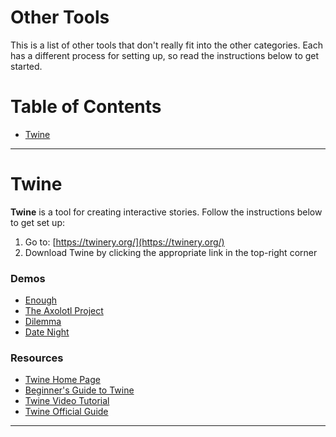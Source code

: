 # Other Tools

This is a list of other tools that don't really fit into the other categories. Each has a different process for setting up, so read the instructions below to get started.

# Table of Contents

* [Twine](#twine)

----

# Twine

**Twine** is a tool for creating interactive stories. Follow the instructions below to get set up:

1. Go to: [https://twinery.org/](https://twinery.org/)
2. Download Twine by clicking the appropriate link in the top-right corner

### Demos

* [Enough](http://ifdb.tads.org/viewgame?id=xneyhfcpo2adngny)
* [The Axolotl Project](http://ifdb.tads.org/viewgame?id=grmj2pkmo37x3fzs)
* [Dilemma](http://ifdb.tads.org/viewgame?id=567mgjetqye4j8dz)
* [Date Night](http://ifdb.tads.org/viewgame?id=r0mpntfdqh9dzsd)

### Resources

* [Twine Home Page](https://twinery.org/)
* [Beginner's Guide to Twine](http://www.adamhammond.com/twineguide/)
* [Twine Video Tutorial](https://www.youtube.com/watch?v=pTOr1IpK9e8)
* [Twine Official Guide](https://twinery.org/wiki/twine2:guide)

----

